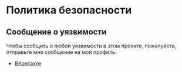 # Политика безопасности

## Сообщение о уязвимости

Чтобы сообщить о любой уязвимости в этом проекте, пожалуйста, отправьте мне сообщение на мой профиль.

- [ВКонтакте](https://vk.com/hey__aadi)
